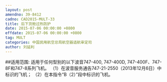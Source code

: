 ```yaml
---
layout: post
amendno: 39-8412
cadno: CAD2015-MULT-33
title: 后下货舱过热防护
date: 2015-07-06 00:00:00 +0800
effdate: 2015-07-06 00:00:00 +0800
tag: MULT
categories: 中国民用航空总局航空器适航审定司
author: 刘延利
---
```


##适用范围:
适用于任何型别的以下波音747-400, 747-400D, 747-400F、747-8F和747-8系列飞机。
（1）在波音服务通告747-21-2550（2013年12月6日）中标识的飞机；
（2）在本指令“B（2）”段中标识的飞机。

